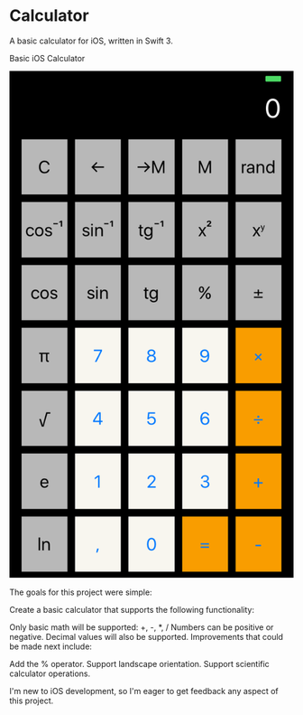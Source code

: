 # Calculator
A basic calculator for iOS, written in Swift 3.

Basic iOS Calculator

![alt text](https://raw.githubusercontent.com/CoBug92/Calculator/master/Image/IMG_2885.PNG)

The goals for this project were simple:

Create a basic calculator that supports the following functionality:

Only basic math will be supported: +, -, *, /
Numbers can be positive or negative.
Decimal values will also be supported.
Improvements that could be made next include:

Add the % operator.
Support landscape orientation.
Support scientific calculator operations.

I'm new to iOS development, so I'm eager to get feedback any aspect of this project.
